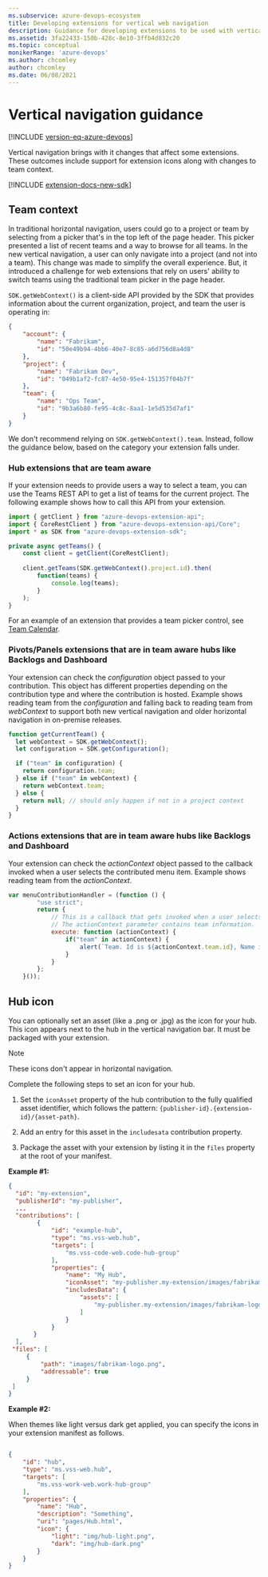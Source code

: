 ```yaml
---
ms.subservice: azure-devops-ecosystem
title: Developing extensions for vertical web navigation
description: Guidance for developing extensions to be used with vertical web navigation
ms.assetid: 3fa22433-150b-428c-8e10-3ffb4d832c20
ms.topic: conceptual
monikerRange: 'azure-devops'
ms.author: chcomley
author: chcomley
ms.date: 06/08/2021
---
```


# Vertical navigation guidance

[!INCLUDE [version-eq-azure-devops](../../includes/version-eq-azure-devops.md)]

Vertical navigation brings with it changes that affect some extensions. These outcomes include support for extension icons along with changes to team context.

[!INCLUDE [extension-docs-new-sdk](../../includes/extension-docs-new-sdk.md)]

## Team context

In traditional horizontal navigation, users could go to a project or team by selecting from a picker that's in the top left of the page header. This picker presented a list of recent teams and a way to browse for all teams. In the new vertical navigation, a user can only navigate into a project (and not into a team). This change was made to simplify the overall experience. But, it introduced a challenge for web extensions that rely on users' ability to switch teams using the traditional team picker in the page header.

`SDK.getWebContext()` is a client-side API provided by the SDK that provides information about the current organization, project, and team the user is operating in:

```json
{
    "account": {
        "name": "Fabrikam",
        "id": "50e49b94-4bb6-40e7-8c85-a6d756d8a4d8"
    },
    "project": {
        "name": "Fabrikam Dev",
        "id": "049b1af2-fc87-4e50-95e4-151357f04b7f"
    },
    "team": {
        "name": "Ops Team",
        "id": "9b3a6b80-fe95-4c8c-8aa1-1e5d535d7af1"
    }
}
```

We don't recommend relying on `SDK.getWebContext().team`. Instead, follow the guidance below, based on the category your extension falls under.

### Hub extensions that are team aware

If your extension needs to provide users a way to select a team, you can use the Teams REST API to get a list of teams for the current project. The following example shows how to call this API from your extension.

```javascript
import { getClient } from "azure-devops-extension-api";
import { CoreRestClient } from "azure-devops-extension-api/Core";
import * as SDK from "azure-devops-extension-sdk";

private async getTeams() {
    const client = getClient(CoreRestClient);
    
    client.getTeams(SDK.getWebContext().project.id).then(
        function(teams) {
            console.log(teams);
        }
    );
}
```

For an example of an extension that provides a team picker control, see [Team Calendar](https://github.com/microsoft/vsts-team-calendar/blob/43c8ffae5481864707e564e879b25dbf4d9b9611/src/Calendar.tsx#LL382C1-L397C16).

### Pivots/Panels extensions that are in team aware hubs like Backlogs and Dashboard

Your extension can check the *configuration* object passed to your contribution. This object has different properties depending on the contribution type and where the contribution is hosted. Example shows reading team from the *configuration* and falling back to reading team from *webContext* to support both new vertical navigation and older horizontal navigation in on-premise releases.

```javascript
function getCurrentTeam() {
  let webContext = SDK.getWebContext();
  let configuration = SDK.getConfiguration();

  if ("team" in configuration) {
    return configuration.team;
  } else if ("team" in webContext) {
    return webContext.team;
  } else {
    return null; // should only happen if not in a project context
  }
}
```

### Actions extensions that are in team aware hubs like Backlogs and Dashboard

Your extension can check the *actionContext* object passed to the callback invoked when a user selects the contributed menu item. Example shows reading team from the *actionContext*.

```javascript
var menuContributionHandler = (function () {
        "use strict";
        return {
            // This is a callback that gets invoked when a user selects the newly contributed menu item
            // The actionContext parameter contains team information.
            execute: function (actionContext) {
                if("team" in actionContext) {
                    alert(`Team. Id is ${actionContext.team.id}, Name is ${actionContext.team.name}`);
                }
            }
        };
    }());
```

## Hub icon

You can optionally set an asset (like a .png or .jpg) as the icon for your hub. This icon appears next to the hub in the vertical navigation bar. It must be packaged with your extension.

> [!NOTE]
> These icons don't appear in horizontal navigation.

Complete the following steps to set an icon for your hub.

1. Set the `iconAsset` property of the hub contribution to the fully qualified asset identifier, which follows the pattern: `{publisher-id}.{extension-id}/{asset-path}`.

2. Add an entry for this asset in the `includesata` contribution property.

3. Package the asset with your extension by listing it in the `files` property at the root of your manifest.

**Example #1:**

```json
{
  "id": "my-extension",
  "publisherId": "my-publisher",
  ...
  "contributions": [
        {
            "id": "example-hub",
            "type": "ms.vss-web.hub",
            "targets": [
                "ms.vss-code-web.code-hub-group"
            ],
            "properties": {
                "name": "My Hub",
                "iconAsset": "my-publisher.my-extension/images/fabrikam-logo.png",
                "includesData": {
                    "assets": [
                        "my-publisher.my-extension/images/fabrikam-logo.png"
                    ]
                }
            }
       }
  ],
 "files": [
     {
         "path": "images/fabrikam-logo.png",
         "addressable": true
     }
 ]
}
```

**Example #2:**

When themes like light versus dark get applied, you can specify the icons in your extension manifest as follows.

```json

{
    "id": "hub",
    "type": "ms.vss-web.hub",
    "targets": [
        "ms.vss-work-web.work-hub-group"
    ],
    "properties": {
        "name": "Hub",
        "description": "Something",
        "uri": "pages/Hub.html",
        "icon": {
            "light": "img/hub-light.png",
            "dark": "img/hub-dark.png"
        }
    }
}
```

